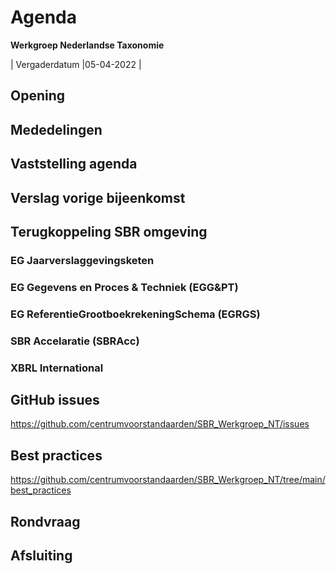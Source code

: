 # Agenda
 **Werkgroep Nederlandse Taxonomie**

| Vergaderdatum |05-04-2022 |

## Opening
## Mededelingen
## Vaststelling agenda
## Verslag vorige bijeenkomst
## Terugkoppeling SBR omgeving
### EG Jaarverslaggevingsketen
### EG Gegevens en Proces &amp; Techniek (EGG&amp;PT)
### EG ReferentieGrootboekrekeningSchema (EGRGS)
### SBR Accelaratie (SBRAcc)
### XBRL International
## GitHub issues 
https://github.com/centrumvoorstandaarden/SBR_Werkgroep_NT/issues
## Best practices
https://github.com/centrumvoorstandaarden/SBR_Werkgroep_NT/tree/main/best_practices
## Rondvraag
## Afsluiting
